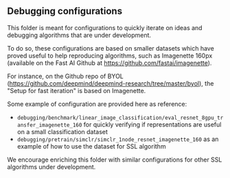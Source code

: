 ## Debugging configurations

This folder is meant for configurations to quickly iterate on ideas and debugging algorithms that are under development.

To do so, these configurations are based on smaller datasets which have proved useful to help reproducing algorithms, such as Imagenette 160px (available on the Fast AI Github at https://github.com/fastai/imagenette).

For instance, on the Github repo of BYOL (https://github.com/deepmind/deepmind-research/tree/master/byol), the "Setup for fast iteration" is based on Imagenette.

Some example of configuration are provided here as reference:

- `debugging/benchmark/linear_image_classification/eval_resnet_8gpu_transfer_imagenette_160` for quickly verifying if representations are useful on a small classification dataset
- `debugging/pretrain/simclr/simclr_1node_resnet_imagenette_160` as an example of how to use the dataset for SSL algorithm

We encourage enriching this folder with similar configurations for other SSL algorithms under development.
